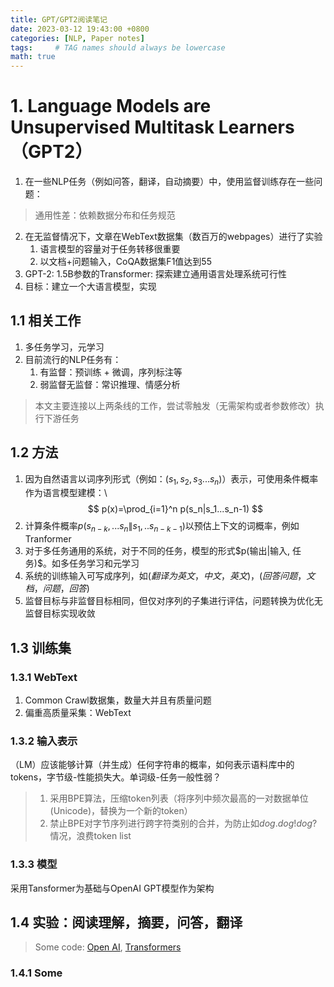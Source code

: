 ```yaml
---
title: GPT/GPT2阅读笔记
date: 2023-03-12 19:43:00 +0800
categories: [NLP, Paper notes]
tags:     # TAG names should always be lowercase
math: true
---
```

# 1. Language Models are Unsupervised Multitask Learners （GPT2）

1. 在一些NLP任务（例如问答，翻译，自动摘要）中，使用监督训练存在一些问题：
> 通用性差：依赖数据分布和任务规范
> 
> 
2. 在无监督情况下，文章在WebText数据集（数百万的webpages）进行了实验
    1. 语言模型的容量对于任务转移很重要
    2. 以文档+问题输入，CoQA数据集F1值达到55
3. GPT-2: 1.5B参数的Transformer: 探索建立通用语言处理系统可行性
4. 目标：建立一个大语言模型，实现

## 1.1 相关工作
1. 多任务学习，元学习
2. 目前流行的NLP任务有：
    1. 有监督：预训练 + 微调，序列标注等
    2. 弱监督无监督：常识推理、情感分析
> 本文主要连接以上两条线的工作，尝试零触发（无需架构或者参数修改）执行下游任务

## 1.2 方法
1. 因为自然语言以词序列形式（例如：$(s_1, s_2, s_3...s_n)$）表示，可使用条件概率作为语言模型建模：\\
$$
p(x)=\prod_{i=1}^n p(s_n|s_1...s_n-1)
$$
2. 计算条件概率$p(s_{n-k},...s_n \| s_1,..s_{n-k-1})$以预估上下文的词概率，例如Tranformer
3. 对于多任务通用的系统，对于不同的任务，模型的形式\$p(输出\|输入, 任务)\$。如多任务学习和元学习
4. 系统的训练输入可写成序列，如$(翻译为英文，中文，英文)，(回答问题，文档，问题，回答)$
5. 监督目标与非监督目标相同，但仅对序列的子集进行评估，问题转换为优化无监督目标实现收敛

## 1.3 训练集
### 1.3.1 WebText
1. Common Crawl数据集，数量大并且有质量问题
2. 偏重高质量采集：WebText
### 1.3.2 输入表示
 （LM）应该能够计算（并生成）任何字符串的概率，如何表示语料库中的tokens，字节级-性能损失大。单词级-任务一般性弱？
> 1. 采用BPE算法，压缩token列表（将序列中频次最高的一对数据单位(Unicode)，替换为一个新的token） 
> 2. 禁止BPE对字节序列进行跨字符类别的合并，为防止如$dog. dog! dog?$情况，浪费token list

### 1.3.3 模型
采用Tansformer为基础与OpenAI GPT模型作为架构
## 1.4 实验：阅读理解，摘要，问答，翻译
> Some code: [Open AI](https://github.com/openai/gpt-2), [Transformers](https://github.com/huggingface/transformers)

### 1.4.1 Some